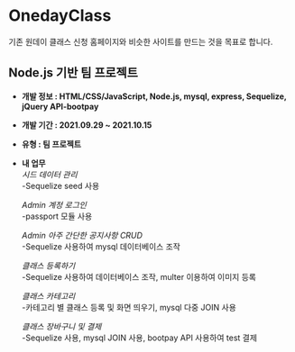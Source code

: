 # OnedayClass

기존 원데이 클래스 신청 홈페이지와 비슷한 사이트를 만드는 것을 목표로 합니다.

## Node.js 기반 팀 프로젝트

-   **개발 정보 : HTML/CSS/JavaScript, Node.js, mysql, express, Sequelize, jQuery API-bootpay**

-   **개발 기간 : 2021.09.29 ~ 2021.10.15**

-   **유형 : 팀 프로젝트**

-   **내 업무**  
     _시드 데이터 관리_  
    -Sequelize seed 사용

    _Admin 계정 로그인_  
    -passport 모듈 사용

    _Admin 아주 간단한 공지사항 CRUD_  
    -Sequelize 사용하여 mysql 데이터베이스 조작

    _클래스 등록하기_  
    -Sequelize 사용하여 데이터베이스 조작, multer 이용하여 이미지 등록

    _클래스 카테고리_  
    -카테고리 별 클래스 등록 및 화면 띄우기, mysql 다중 JOIN 사용

    _클래스 장바구니 및 결제_  
    -Sequelize 사용, mysql JOIN 사용, bootpay API 사용하여 test 결제
